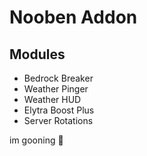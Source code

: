 # Nooben Addon
## Modules
- Bedrock Breaker
- Weather Pinger
- Weather HUD
- Elytra Boost Plus
- Server Rotations


im gooning 🙏